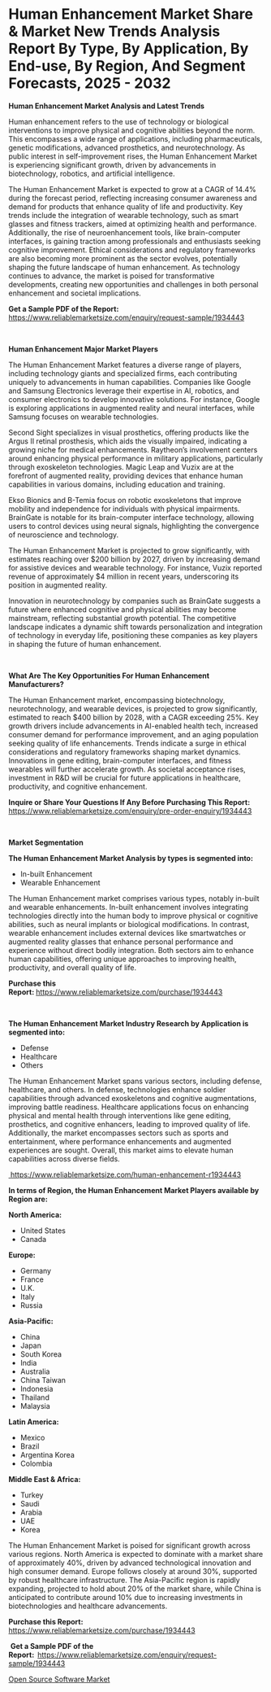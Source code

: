 <p><h1>Human Enhancement Market Share & Market New Trends Analysis Report By Type, By Application, By End-use, By Region, And Segment Forecasts, 2025 - 2032</h1></p><p><strong>Human Enhancement Market Analysis and Latest Trends</strong></p>
<p><p>Human enhancement refers to the use of technology or biological interventions to improve physical and cognitive abilities beyond the norm. This encompasses a wide range of applications, including pharmaceuticals, genetic modifications, advanced prosthetics, and neurotechnology. As public interest in self-improvement rises, the Human Enhancement Market is experiencing significant growth, driven by advancements in biotechnology, robotics, and artificial intelligence.</p><p>The Human Enhancement Market is expected to grow at a CAGR of 14.4% during the forecast period, reflecting increasing consumer awareness and demand for products that enhance quality of life and productivity. Key trends include the integration of wearable technology, such as smart glasses and fitness trackers, aimed at optimizing health and performance. Additionally, the rise of neuroenhancement tools, like brain-computer interfaces, is gaining traction among professionals and enthusiasts seeking cognitive improvement. Ethical considerations and regulatory frameworks are also becoming more prominent as the sector evolves, potentially shaping the future landscape of human enhancement. As technology continues to advance, the market is poised for transformative developments, creating new opportunities and challenges in both personal enhancement and societal implications.</p></p>
<p><strong>Get a Sample PDF of the Report:&nbsp;</strong> <a href="https://www.reliablemarketsize.com/enquiry/request-sample/1934443?utm_campaign=3323&utm_medium=2&utm_source=Github&utm_content=ia&utm_term=09032025&utm_id=human-enhancement">https://www.reliablemarketsize.com/enquiry/request-sample/1934443</a></p>
<p>&nbsp;</p>
<p><strong>Human Enhancement Major Market Players</strong></p>
<p><p>The Human Enhancement Market features a diverse range of players, including technology giants and specialized firms, each contributing uniquely to advancements in human capabilities. Companies like Google and Samsung Electronics leverage their expertise in AI, robotics, and consumer electronics to develop innovative solutions. For instance, Google is exploring applications in augmented reality and neural interfaces, while Samsung focuses on wearable technologies.</p><p>Second Sight specializes in visual prosthetics, offering products like the Argus II retinal prosthesis, which aids the visually impaired, indicating a growing niche for medical enhancements. Raytheon’s involvement centers around enhancing physical performance in military applications, particularly through exoskeleton technologies. Magic Leap and Vuzix are at the forefront of augmented reality, providing devices that enhance human capabilities in various domains, including education and training.</p><p>Ekso Bionics and B-Temia focus on robotic exoskeletons that improve mobility and independence for individuals with physical impairments. BrainGate is notable for its brain-computer interface technology, allowing users to control devices using neural signals, highlighting the convergence of neuroscience and technology.</p><p>The Human Enhancement Market is projected to grow significantly, with estimates reaching over $200 billion by 2027, driven by increasing demand for assistive devices and wearable technology. For instance, Vuzix reported revenue of approximately $4 million in recent years, underscoring its position in augmented reality.</p><p>Innovation in neurotechnology by companies such as BrainGate suggests a future where enhanced cognitive and physical abilities may become mainstream, reflecting substantial growth potential. The competitive landscape indicates a dynamic shift towards personalization and integration of technology in everyday life, positioning these companies as key players in shaping the future of human enhancement.</p></p>
<p>&nbsp;</p>
<p><strong>What Are The Key Opportunities For Human Enhancement Manufacturers?</strong></p>
<p><p>The Human Enhancement market, encompassing biotechnology, neurotechnology, and wearable devices, is projected to grow significantly, estimated to reach $400 billion by 2028, with a CAGR exceeding 25%. Key growth drivers include advancements in AI-enabled health tech, increased consumer demand for performance improvement, and an aging population seeking quality of life enhancements. Trends indicate a surge in ethical considerations and regulatory frameworks shaping market dynamics. Innovations in gene editing, brain-computer interfaces, and fitness wearables will further accelerate growth. As societal acceptance rises, investment in R&D will be crucial for future applications in healthcare, productivity, and cognitive enhancement.</p></p>
<p><strong>Inquire or Share Your Questions If Any Before Purchasing This Report:</strong> <a href="https://www.reliablemarketsize.com/enquiry/pre-order-enquiry/1934443?utm_campaign=3323&utm_medium=2&utm_source=Github&utm_content=ia&utm_term=09032025&utm_id=human-enhancement">https://www.reliablemarketsize.com/enquiry/pre-order-enquiry/1934443</a></p>
<p>&nbsp;</p>
<p><strong>Market Segmentation</strong></p>
<p><strong>The Human Enhancement Market Analysis by types is segmented into:</strong></p>
<p><ul><li>In-built Enhancement</li><li>Wearable Enhancement</li></ul></p>
<p><p>The Human Enhancement market comprises various types, notably in-built and wearable enhancements. In-built enhancement involves integrating technologies directly into the human body to improve physical or cognitive abilities, such as neural implants or biological modifications. In contrast, wearable enhancement includes external devices like smartwatches or augmented reality glasses that enhance personal performance and experience without direct bodily integration. Both sectors aim to enhance human capabilities, offering unique approaches to improving health, productivity, and overall quality of life.</p></p>
<p><strong>Purchase this Report:&nbsp;</strong><a href="https://www.reliablemarketsize.com/purchase/1934443?utm_campaign=3323&utm_medium=2&utm_source=Github&utm_content=ia&utm_term=09032025&utm_id=human-enhancement">https://www.reliablemarketsize.com/purchase/1934443</a></p>
<p>&nbsp;</p>
<p><strong>The Human Enhancement Market Industry Research by Application is segmented into:</strong></p>
<p><ul><li>Defense</li><li>Healthcare</li><li>Others</li></ul></p>
<p><p>The Human Enhancement Market spans various sectors, including defense, healthcare, and others. In defense, technologies enhance soldier capabilities through advanced exoskeletons and cognitive augmentations, improving battle readiness. Healthcare applications focus on enhancing physical and mental health through interventions like gene editing, prosthetics, and cognitive enhancers, leading to improved quality of life. Additionally, the market encompasses sectors such as sports and entertainment, where performance enhancements and augmented experiences are sought. Overall, this market aims to elevate human capabilities across diverse fields.</p></p>
<p><a href="https://www.reliablemarketsize.com/human-enhancement-r1934443?utm_campaign=3323&utm_medium=2&utm_source=Github&utm_content=ia&utm_term=09032025&utm_id=human-enhancement">&nbsp;https://www.reliablemarketsize.com/human-enhancement-r1934443</a></p>
<p><strong>In terms of Region, the Human Enhancement Market Players available by Region are:</strong></p>
<p>
    <p> <strong> North America: </strong>
        <ul>
            <li>United States</li>
            <li>Canada</li>
        </ul>
        </p> 
    <p> <strong> Europe: </strong>
        <ul>
            <li>Germany</li>
            <li>France</li>
            <li>U.K.</li>
            <li>Italy</li>
            <li>Russia</li>
        </ul>
        </p> 
    <p> <strong> Asia-Pacific: </strong>
        <ul>
            <li>China</li>
            <li>Japan</li>
            <li>South Korea</li>
            <li>India</li>
            <li>Australia</li>
            <li>China Taiwan</li>
            <li>Indonesia</li>
            <li>Thailand</li>
            <li>Malaysia</li>
        </ul>
        </p> 
    <p> <strong> Latin America: </strong>
        <ul>
            <li>Mexico</li>
            <li>Brazil</li>
            <li>Argentina Korea</li>
            <li>Colombia</li>
        </ul>
        </p> 
    <p> <strong> Middle East & Africa: </strong>
        <ul>
            <li>Turkey</li>
            <li>Saudi</li>
            <li>Arabia</li>
            <li>UAE</li>
            <li>Korea</li>
        </ul>
    </p>
    </p>
<p><p>The Human Enhancement Market is poised for significant growth across various regions. North America is expected to dominate with a market share of approximately 40%, driven by advanced technological innovation and high consumer demand. Europe follows closely at around 30%, supported by robust healthcare infrastructure. The Asia-Pacific region is rapidly expanding, projected to hold about 20% of the market share, while China is anticipated to contribute around 10% due to increasing investments in biotechnologies and healthcare advancements.</p></p>
<p><strong>Purchase this Report: </strong><a href="https://www.reliablemarketsize.com/purchase/1934443?utm_campaign=3323&utm_medium=2&utm_source=Github&utm_content=ia&utm_term=09032025&utm_id=human-enhancement">https://www.reliablemarketsize.com/purchase/1934443</a></p>
<p>&nbsp;<strong>Get a Sample PDF of the Report:&nbsp;&nbsp;</strong><a href="https://www.reliablemarketsize.com/enquiry/request-sample/1934443?utm_campaign=3323&utm_medium=2&utm_source=Github&utm_content=ia&utm_term=09032025&utm_id=human-enhancement">https://www.reliablemarketsize.com/enquiry/request-sample/1934443</a></p>
<p><strong></strong></p>
<p><p><a href="https://github.com/supicweg/Market-Research-Report-List-1/blob/main/open-source-software-market.md?utm_campaign=3323&utm_medium=2&utm_source=Github&utm_content=ia&utm_term=09032025&utm_id=human-enhancement">Open Source Software Market</a></p></p>